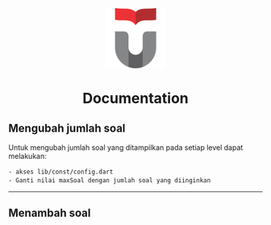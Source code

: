 <p align="center">
  <img src="assets/telu.png" height=120>
</p>

<h1 align="center">Documentation</h1>

<!---------------------------------- Jumlah Soal --------------------------->
## Mengubah jumlah soal
Untuk mengubah jumlah soal yang ditampilkan pada setiap level dapat melakukan:
```bash
- akses lib/const/config.dart
- Ganti nilai maxSoal dengan jumlah soal yang diinginkan
```
---
<!---------------------------------- Menambahkan Soal --------------------------->
## Menambah soal
